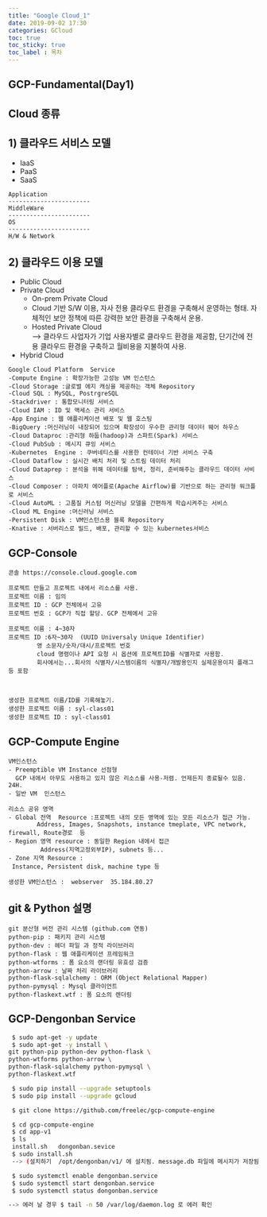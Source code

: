 ```yaml
---
title: "Google Cloud_1" 
date: 2019-09-02 17:30 
categories: GCloud
toc: true
toc_sticky: true
toc_label : 목차
---
```


## GCP-Fundamental(Day1)  


## Cloud 종류
## 1) 클라우드 서비스 모델
- IaaS 
- PaaS
- SaaS
```class
Application
-----------------------
MiddleWare
-----------------------
OS
-----------------------
H/W & Network 
```

## 2) 클라우드 이용 모델

- Public Cloud 
- Private Cloud 
  + On-prem Private Cloud
   - Cloud 기반 S/W 이용, 자사 전용 클라우드 환경을 구축해서 운영하는 형태. 자체적인 보안 정책에 따른 강력한 보안 환경을 구축해서 운용.
   - Hosted Private Cloud         
     --> 클라우드 사업자가 기업 사용자별로 클라우드 환경을 제공함, 단기간에 전용 클라우드 환경을 구축하고 월비용을 지불하여 사용.
- Hybrid Cloud 

```class
Google Cloud Platform  Service
-Compute Engine : 확장가능한 고성능 VM 인스턴스
-Cloud Storage :글로벌 에지 캐싱을 제공하는 객체 Repository
-Cloud SQL : MySQL, PostrgreSQL
-Stackdriver : 통합모니터링 서비스
-Cloud IAM : ID 및 액세스 관리 서비스
-App Engine : 웹 애플리케이션 배포 및 웹 호스팅
-BigQuery :머신러닝이 내장되어 있으며 확장성이 우수한 관리형 데이터 웨어 하우스
-Cloud Dataproc :관리형 하둡(hadoop)과 스파트(Spark) 서비스
-Cloud PubSub : 메시지 큐잉 서비스
-Kubernetes  Engine : 쿠버네티스를 사용한 컨테이너 기반 서비스 구축
-Cloud Dataflow : 실시간 배치 처리 및 스트림 데이터 처리
-Cloud Dataprep : 분석을 위해 데이터를 탐색, 정리, 준비해주는 클라우드 데이터 서비스
-Cloud Composer : 아파치 에어플로(Apache Airflow)를 기반으로 하는 관리형 워크플로 서비스
-Cloud AutoML : 고품질 커스텀 머신러닝 모델을 간편하게 학습시켜주는 서비스
-Cloud ML Engine :머신러닝 서비스
-Persistent Disk : VM인스턴스용 블록 Repository
-Knative : 서버리스로 빌드, 배포, 관리할 수 있는 kubernetes서비스
```

## GCP-Console
```class
콘솔 https://console.cloud.google.com

프로젝트 만들고 프로젝트 내에서 리소스를 사용.
프로젝트 이름 : 임의
프로젝트 ID : GCP 전체에서 고유
프로젝트 번호 : GCP가 직접 할당. GCP 전체에서 고유

프로젝트 이름 : 4~30자
프로젝트 ID :6자~30자  (UUID Universaly Unique Identifier)
        영 소문자/숫자/대시/프로젝트 번호
        cloud 명령이나 API 요청 시 옵션에 프로젝트ID를 식별자로 사용함.
        회사에서는...회사의 식별자/시스템이름의 식별자/개발용인지 실제운용이지 플래그 등 포함



생성한 프로젝트 이름/ID를 기록해놓기.
생성한 프로젝트 이름 : syl-class01
생성한 프로젝트 ID : syl-class01
```

## GCP-Compute Engine
```class
VM인스턴스
- Preemptible VM Instance 선점형
  GCP 내에서 아무도 사용하고 있지 않은 리소스를 사용-저렴. 언제든지 종료될수 있음. 24H.
- 일반 VM  인스턴스

리소스 공유 영역
- Global 전역  Resource :프로젝트 내의 모든 영역에 있는 모든 리소스가 접근 가능.
        Address, Images, Snapshots, instance tmeplate, VPC network, firewall, Route경로  등
- Region 영역 resource : 동일한 Region 내에서 접근
         Address(지역고정외부IP), subnets 등...
- Zone 지역 Resource : 
 Instance, Persistent disk, machine type 등

생성한 VM인스턴스 :  webserver  35.184.80.27
```

## git & Python 설명
```class
git 분산형 버전 관리 시스템 (github.com 연동)
python-pip : 패키지 관리 시스템
python-dev : 헤더 파일 과 정적 라이브러리
python-flask : 웹 애플리케이션 프레임워크
python-wtforms : 폼 요소의 랜더링 유효성 검증
python-arrow : 날짜 처리 라이브러리
python-flask-sqlalchemy : ORM (Object Relational Mapper)
python-pymysql : Mysql 클라이언트
python-flaskext.wtf : 폼 요소의 렌더링
```


## GCP-Dengonban Service
```bash
 $ sudo apt-get -y update
 $ sudo apt-get -y install \
git python-pip python-dev python-flask \
python-wtforms python-arrow \
python-flask-sqlalchemy python-pymysql \
python-flaskext.wtf
```

```bash
 $ sudo pip install --upgrade setuptools
 $ sudo pip install --upgrade gcloud

 $ git clone https://github.com/freelec/gcp-compute-engine

 $ cd gcp-compute-engine
 $ cd app-v1
 $ ls
 install.sh   dongonban.sevice
 $ sudo install.sh  
 --> (설치하기  /opt/dengonban/v1/ 에 설치됨. message.db 파일에 메시지가 저장됨)

 $ sudo systemctl enable dengonban.service
 $ sudo systemctl start dengonban.service
 $ sudo systemctl status dongonban.service

--> 에러 날 경우 $ tail -n 50 /var/log/daemon.log 로 에러 확인
```








